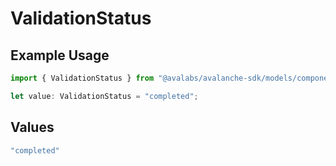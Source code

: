 # ValidationStatus

## Example Usage

```typescript
import { ValidationStatus } from "@avalabs/avalanche-sdk/models/components";

let value: ValidationStatus = "completed";
```

## Values

```typescript
"completed"
```